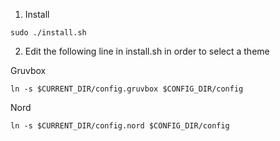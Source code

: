 1. Install
```
sudo ./install.sh
```

2. Edit the following line in install.sh in order to select a theme

Gruvbox
```
ln -s $CURRENT_DIR/config.gruvbox $CONFIG_DIR/config
```

Nord
```
ln -s $CURRENT_DIR/config.nord $CONFIG_DIR/config
```

